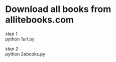 # Download all books from allitebooks.com

*step 1*  
python 1url.py  
  
*step 2*  
python 2ebooks.py
